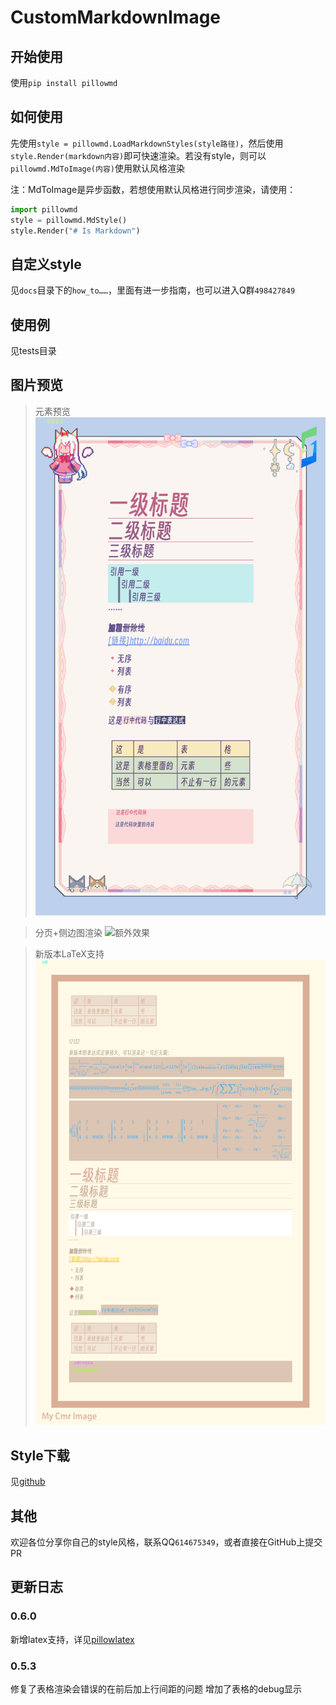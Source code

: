 # CustomMarkdownImage

## 开始使用

使用`pip install pillowmd`

## 如何使用

先使用`style = pillowmd.LoadMarkdownStyles(style路径)`，然后使用`style.Render(markdown内容)`即可快速渲染。若没有style，则可以`pillowmd.MdToImage(内容)`使用默认风格渲染

注：MdToImage是异步函数，若想使用默认风格进行同步渲染，请使用：

```python
import pillowmd
style = pillowmd.MdStyle()
style.Render("# Is Markdown")
```


## 自定义style

见`docs`目录下的`how_to……`，里面有进一步指南，也可以进入Q群`498427849`

## 使用例

见tests目录

## 图片预览

> 元素预览
![元素预览](https://raw.githubusercontent.com/Monody-S/CustomMarkdownImage/refs/heads/main/preview/预览1.gif)

> 分页+侧边图渲染
![额外效果](https://raw.githubusercontent.com/Monody-S/CustomMarkdownImage/refs/heads/main/preview/预览2.gif)

> 新版本LaTeX支持
![额外效果](https://raw.githubusercontent.com/Monody-S/CustomMarkdownImage/refs/heads/main/preview/预览3.png)


## Style下载

见[github](https://github.com/Monody-S/CustomMarkdownImage/tree/main/styles)

## 其他

欢迎各位分享你自己的style风格，联系QQ`614675349`，或者直接在GitHub上提交PR

## 更新日志

### 0.6.0

新增latex支持，详见[pillowlatex](https://github.com/Monody-S/pillowlatex)

### 0.5.3

修复了表格渲染会错误的在前后加上行间距的问题
增加了表格的debug显示